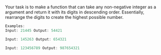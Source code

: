 Your task is to make a function that can take any non-negative integer as a argument and return it with its digits in descending order. Essentially, rearrange the digits to create the highest possible number.

```javascript
Examples:
Input: 21445 Output: 54421

Input: 145263 Output: 654321

Input: 123456789 Output: 987654321
```